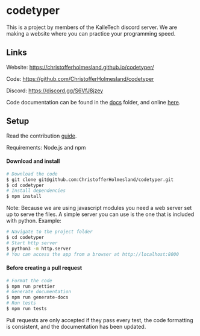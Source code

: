 # codetyper
This is a project by members of the KalleTech discord server. We are making a website where you can practice your programming speed.

## Links
Website: https://christofferholmesland.github.io/codetyper/

Code: https://github.com/ChristofferHolmesland/codetyper

Discord: https://discord.gg/S6VfJ8jzey

Code documentation can be found in the [docs](./docs) folder, and online [here](https://christofferholmesland.github.io/codetyper/docs/index.html).

## Setup

Read the contribution [guide](./CONTRIBUTING.md).

Requirements: Node.js and npm

#### Download and install
```bash
# Download the code
$ git clone git@github.com:ChristofferHolmesland/codetyper.git
$ cd codetyper
# Install dependencies
$ npm install
```

Note: Because we are using javascript modules you need a web server set up to serve the files. A simple server you can use is the one that is included with python. Example:
```bash
# Navigate to the project folder
$ cd codetyper
# Start http server
$ python3 -m http.server
# You can access the app from a browser at http://localhost:8000
```

#### Before creating a pull request
```bash
# Format the code
$ npm run prettier
# Generate documentation
$ npm run generate-docs
# Run tests
$ npm run tests
```

Pull requests are only accepted if they pass every test, the code formatting is consistent, and the documentation has been updated.
